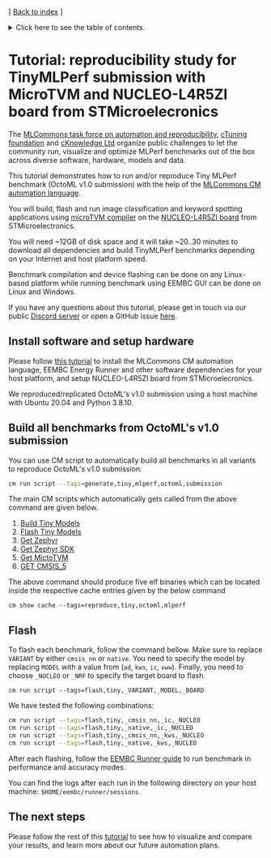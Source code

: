 [ [Back to index](../README.md) ]

<details>
<summary>Click here to see the table of contents.</summary>

* [Tutorial: reproducibility study for TinyMLPerf submission with MicroTVM and NUCLEO-L4R5ZI board from STMicroelecronics](#tutorial-reproducibility-study-for-tinymlperf-submission-with-microtvm-and-nucleo-l4r5zi-board-from-stmicroelecronics)
  * [Install software and setup hardware](#install-software-and-setup-hardware)
  * [Build all benchmarks from OctoML's v1.0 submission](#build-all-benchmarks-from-octoml's-v10-submission)
  * [Flash](#flash)
  * [The next steps](#the-next-steps)

</details>

# Tutorial: reproducibility study for TinyMLPerf submission with MicroTVM and NUCLEO-L4R5ZI board from STMicroelecronics

The [MLCommons task force on automation and reproducibility](https://github.com/mlcommons/ck/blob/master/docs/taskforce.md),
[cTuning foundation](https://www.linkedin.com/company/ctuning-foundation) and [cKnowledge Ltd](https://www.linkedin.com/company/cknowledge)
organize public challenges to let the community run, visualize and optimize MLPerf benchmarks 
out of the box across diverse software, hardware, models and data.

This tutorial demonstrates how to run and/or reproduce Tiny MLPerf benchmark (OctoML v1.0 submission)
with the help of the [MLCommons CM automation language](https://github.com/mlcommons/ck/blob/master/docs/README.md).

You will build, flash and run image classification and keyword spotting applications
using [microTVM compiler](https://tvm.apache.org/docs/topic/microtvm/index.html)
on the [NUCLEO-L4R5ZI board](https://estore.st.com/en/nucleo-l4r5zi-cpn.html)
from STMicroelectronics.

You will need ~12GB of disk space and it will take ~20..30 minutes to download all dependencies 
and build TinyMLPerf benchmarks depending on your Internet and host platform speed.

Benchmark compilation and device flashing can be done on any Linux-based platform
while running benchmark using EEMBC GUI can be done on Linux and Windows.

If you have any questions about this tutorial, please get in touch via our public [Discord server](https://discord.gg/JjWNWXKxwT)
or open a GitHub issue [here](https://github.com/mlcommons/ck/issues).

## Install software and setup hardware

Please follow [this tutorial](automate-mlperf-tiny.md)
to install the MLCommons CM automation language, EEMBC Energy Runner and other software dependencies for your host platform,
and setup NUCLEO-L4R5ZI board from STMicroelecronics.

We reproduced/replicated OctoML's v1.0 submission using a host machine with Ubuntu 20.04 and Python 3.8.10.


## Build all benchmarks from OctoML's v1.0 submission

You can use CM script to automatically build all benchmarks in all variants to reproduce OctoML's v1.0 submission:

```bash
cm run script --tags=generate,tiny,mlperf,octoml,submission
```

The main CM scripts which automatically gets called from the above command are given below.

1. [Build Tiny Models](https://github.com/mlcommons/ck/tree/master/cm-mlops/script/reproduce-mlperf-octoml-tinyml-results)
2. [Flash Tiny Models](https://github.com/mlcommons/ck/tree/master/cm-mlops/script/flash-tinyml-binary)
3. [Get Zephyr](https://github.com/mlcommons/ck/tree/master/cm-mlops/script/get-zephyr)
4. [Get Zephyr SDK](https://github.com/mlcommons/ck/tree/master/cm-mlops/script/get-zephyr-sdk)
5. [Get MictoTVM](https://github.com/mlcommons/ck/tree/master/cm-mlops/script/get-microtvm)
6. [GET CMSIS_5](https://github.com/mlcommons/ck/tree/master/cm-mlops/script/get-cmsis_5)

The above command should produce five elf binaries which can be located inside the respective cache entries given by the below command
```
cm show cache --tags=reproduce,tiny,octoml,mlperf
```

## Flash


To flash each benchmark, follow the command bellow. Make sure to replace `VARIANT` by either `cmsis_nn` or `native`. 
You need to specify the model by replacing `MODEL` with a value from (`ad`, `kws`, `ic`, `vww`). 
Finally, you need to choose `_NUCLEO` or `_NRF` to specify the target board to flash.

``` 
cm run script --tags=flash,tiny,_VARIANT,_MODEL,_BOARD
```

We have tested the following combinations:

```bash
cm run script --tags=flash,tiny,_cmsis_nn,_ic,_NUCLEO
cm run script --tags=flash,tiny,_native,_ic,_NUCLEO
cm run script --tags=flash,tiny,_cmsis_nn,_kws,_NUCLEO
cm run script --tags=flash,tiny,_native,_kws,_NUCLEO
```

After each flashing, follow the [EEMBC Runner guide](https://github.com/eembc/energyrunner#software-setup)
to run benchmark in performance and accuracy modes.

You can find the logs after each run in the following directory on your host machine:
`$HOME/eembc/runner/sessions`.


## The next steps

Please follow the rest of this [tutorial](file:///D:/Work1/CM/ck/docs/tutorials/automate-mlperf-tiny.md#prepare-submission) 
to see how to visualize and compare your results, and learn more about our future automation plans.

